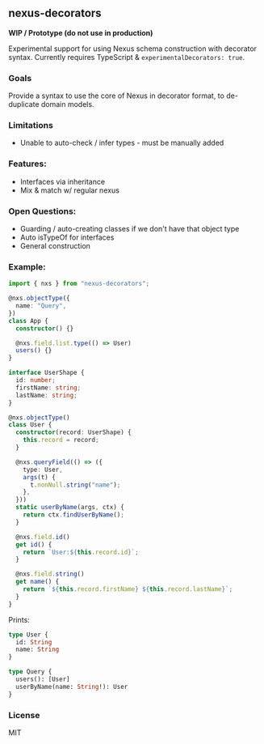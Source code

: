 ## nexus-decorators

**WIP / Prototype (do not use in production)**

Experimental support for using Nexus schema construction with decorator syntax. Currently requires TypeScript & `experimentalDecorators: true`.

### Goals

Provide a syntax to use the core of Nexus in decorator format, to de-duplicate domain models.

### Limitations

- Unable to auto-check / infer types - must be manually added

### Features:

- Interfaces via inheritance
- Mix & match w/ regular nexus

### Open Questions:

- Guarding / auto-creating classes if we don't have that object type
- Auto isTypeOf for interfaces
- General construction

### Example:

```ts
import { nxs } from "nexus-decorators";

@nxs.objectType({
  name: "Query",
})
class App {
  constructor() {}

  @nxs.field.list.type(() => User)
  users() {}
}

interface UserShape {
  id: number;
  firstName: string;
  lastName: string;
}

@nxs.objectType()
class User {
  constructor(record: UserShape) {
    this.record = record;
  }

  @nxs.queryField(() => ({
    type: User,
    args(t) {
      t.nonNull.string("name");
    },
  }))
  static userByName(args, ctx) {
    return ctx.findUserByName();
  }

  @nxs.field.id()
  get id() {
    return `User:${this.record.id}`;
  }

  @nxs.field.string()
  get name() {
    return `${this.record.firstName} ${this.record.lastName}`;
  }
}
```

Prints:

```graphql
type User {
  id: String
  name: String
}

type Query {
  users(): [User]
  userByName(name: String!): User
}
```

### License

MIT
